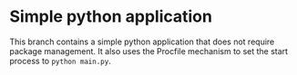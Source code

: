 # Simple python application

This branch contains a simple python application that does not require package management. It also uses the Procfile
mechanism to set the start process to `python main.py`.
